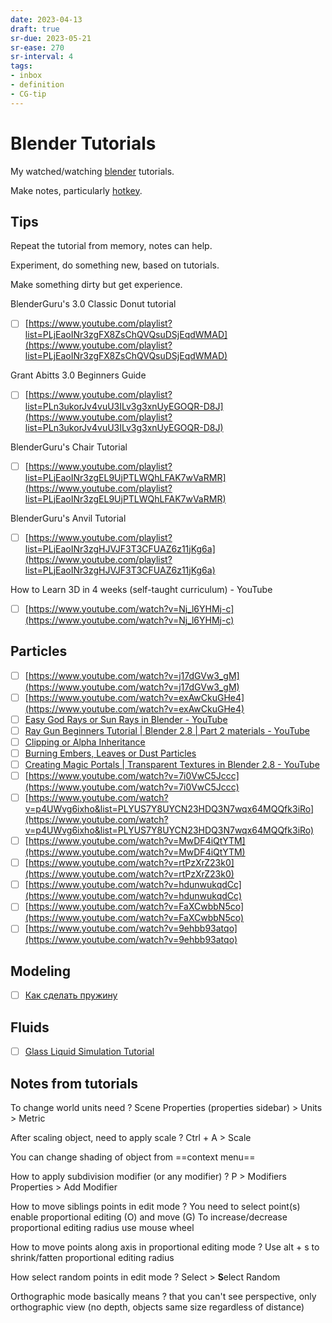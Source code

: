 ```yaml
---
date: 2023-04-13
draft: true
sr-due: 2023-05-21
sr-ease: 270
sr-interval: 4
tags:
- inbox
- definition
- CG-tip
---
```


# Blender Tutorials

My watched/watching [blender](./blender.md) tutorials.

Make notes, particularly [hotkey](./blender%20common%20shortcuts.md).

## Tips

Repeat the tutorial from memory, notes can help.

Experiment, do something new, based on tutorials.

Make something dirty but get experience.

BlenderGuru's 3.0 Classic Donut tutorial


- [ ] [https://www.youtube.com/playlist?list=PLjEaoINr3zgFX8ZsChQVQsuDSjEqdWMAD](https://www.youtube.com/playlist?list=PLjEaoINr3zgFX8ZsChQVQsuDSjEqdWMAD)

Grant Abitts 3.0 Beginners Guide


- [ ] [https://www.youtube.com/playlist?list=PLn3ukorJv4vuU3ILv3g3xnUyEGOQR-D8J](https://www.youtube.com/playlist?list=PLn3ukorJv4vuU3ILv3g3xnUyEGOQR-D8J)

BlenderGuru's Chair Tutorial


- [ ] [https://www.youtube.com/playlist?list=PLjEaoINr3zgEL9UjPTLWQhLFAK7wVaRMR](https://www.youtube.com/playlist?list=PLjEaoINr3zgEL9UjPTLWQhLFAK7wVaRMR)

BlenderGuru's Anvil Tutorial


- [ ] [https://www.youtube.com/playlist?list=PLjEaoINr3zgHJVJF3T3CFUAZ6z11jKg6a](https://www.youtube.com/playlist?list=PLjEaoINr3zgHJVJF3T3CFUAZ6z11jKg6a)

How to Learn 3D in 4 weeks (self-taught curriculum) - YouTube


- [ ] [https://www.youtube.com/watch?v=Nj_l6YHMj-c](https://www.youtube.com/watch?v=Nj_l6YHMj-c)

## Particles


- [ ] [https://www.youtube.com/watch?v=j17dGVw3_gM](https://www.youtube.com/watch?v=j17dGVw3_gM)
- [ ] [https://www.youtube.com/watch?v=exAwCkuGHe4](https://www.youtube.com/watch?v=exAwCkuGHe4)
- [ ] [Easy God Rays or Sun Rays in Blender - YouTube](https://www.youtube.com/watch?v=MQooOGayOQI)
- [ ] [Ray Gun Beginners Tutorial | Blender 2.8 | Part 2 materials - YouTube](https://www.youtube.com/watch?v=ffcf8W-4guA)
- [ ] [Clipping or Alpha Inheritance](https://www.youtube.com/watch?v=HeCs-VdpzdI)
- [ ] [Burning Embers, Leaves or Dust Particles](https://www.youtube.com/watch?v=Tg_gGLqDUqg)
- [ ] [Creating Magic Portals | Transparent Textures in Blender 2.8 - YouTube](https://www.youtube.com/watch?v=pBIRKRmsDkA)
- [ ] [https://www.youtube.com/watch?v=7i0VwC5Jccc](https://www.youtube.com/watch?v=7i0VwC5Jccc)
- [ ] [https://www.youtube.com/watch?v=p4UWvg6ixho&list=PLYUS7Y8UYCN23HDQ3N7wqx64MQQfk3iRo](https://www.youtube.com/watch?v=p4UWvg6ixho&list=PLYUS7Y8UYCN23HDQ3N7wqx64MQQfk3iRo)
- [ ] [https://www.youtube.com/watch?v=MwDF4iQtYTM](https://www.youtube.com/watch?v=MwDF4iQtYTM)
- [ ] [https://www.youtube.com/watch?v=rtPzXrZ23k0](https://www.youtube.com/watch?v=rtPzXrZ23k0)
- [ ] [https://www.youtube.com/watch?v=hdunwukqdCc](https://www.youtube.com/watch?v=hdunwukqdCc)
- [ ] [https://www.youtube.com/watch?v=FaXCwbbN5co](https://www.youtube.com/watch?v=FaXCwbbN5co)
- [ ] [https://www.youtube.com/watch?v=9ehbb93atqo](https://www.youtube.com/watch?v=9ehbb93atqo)

## Modeling


- [ ] [Как сделать пружину](https://www.youtube.com/watch?v=f_tbE0Kn7KM)

## Fluids


- [ ] [Glass Liquid Simulation Tutorial](https://www.youtube.com/watch?v=V_LEc4r9_a0)

## Notes from tutorials

To change world units need ? Scene Properties (properties sidebar) > Units >
Metric

After scaling object, need to apply scale ? Ctrl + A > Scale

You can change shading of object from ==context menu==

How to apply subdivision modifier (or any modifier) ? P > Modifiers Properties >
Add Modifier

How to move siblings points in edit mode ? You need to select point(s) enable
proportional editing (O) and move (G) To increase/decrease proportional editing
radius use mouse wheel

How to move points along axis in proportional editing mode ? Use alt + s to
shrink/fatten proportional editing radius

How select random points in edit mode ? Select > **S**elect Random

Orthographic mode basically means ? that you can't see perspective, only
orthographic view (no depth, objects same size regardless of distance)